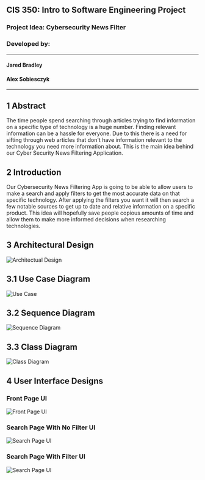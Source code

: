 
## CIS 350: Intro to Software Engineering Project

### Project Idea: Cybersecurity News Filter

### Developed by:

---
#### Jared Bradley

#### Alex Sobiesczyk

---

## 1 Abstract

The time people spend searching through articles trying to find information on a specific type of technology is a huge number. Finding relevant information can be a hassle for everyone. Due to this there is a need for sifting through web articles that don't have information relevant to the technology you need more information about. This is the main idea behind our Cyber Security News Filtering Application.

## 2 Introduction

Our Cybersecurity News Filtering App is going to be able to allow users to make a search and apply filters to get the most accurate data on that specific technology. After applying the filters you want it will then search a few notable sources to get up to date and relative information on a specific product. This idea will hopefully save people copious amounts of time and allow them to make more informed decisions when researching technologies.

## 3 Architectural Design

![Architectual Design](https://github.com/sobiesca/CNF_CIS350/blob/main/Pictures/Architectural%20Design.png)


## 3.1 Use Case Diagram

![Use Case](https://github.com/sobiesca/CNF_CIS350/blob/main/Pictures/Use%20Case%20Diagram.png)

## 3.2 Sequence Diagram

![Sequence Diagram](https://github.com/sobiesca/CNF_CIS350/blob/main/Pictures/Sequence%20Diagram.png)

## 3.3 Class Diagram

![Class Diagram](https://github.com/sobiesca/CNF_CIS350/blob/main/Pictures/Class_Diagram.PNG)

## 4 User Interface Designs

### Front Page UI

![Front Page UI](https://github.com/sobiesca/CNF_CIS350/blob/main/Pictures/Home_Page_V2.PNG)

### Search Page With No Filter UI

![Search Page UI](https://github.com/sobiesca/CNF_CIS350/blob/main/Pictures/Article_Feed_V2.PNG)

### Search Page With Filter UI

![Search Page UI](https://github.com/sobiesca/CNF_CIS350/blob/main/Pictures/Article_Feed_Filter_V2.PNG)